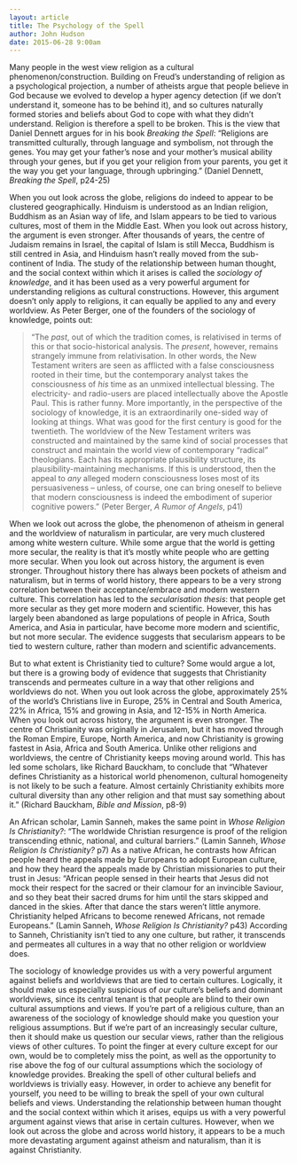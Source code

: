 ```yaml
---
layout: article
title: The Psychology of the Spell
author: John Hudson
date: 2015-06-28 9:00am
--- 
```


Many people in the west view religion as a cultural phenomenon/construction. Building on Freud’s understanding of religion as a psychological projection, a number of atheists argue that people believe in God because we evolved to develop a hyper agency detection (if we don’t understand it, someone has to be behind it), and so cultures naturally formed stories and beliefs about God to cope with what they didn’t understand. Religion is therefore a spell to be broken. This is the view that Daniel Dennett argues for in his book _Breaking the Spell_: “Religions are transmitted culturally, through language and symbolism, not through the genes. You may get your father’s nose and your mother’s musical ability through your genes, but if you get your religion from your parents, you get it the way you get your language, through upbringing.” (Daniel Dennett, _Breaking the Spell_, p24-25)

When you out look across the globe, religions do indeed to appear to be clustered geographically. Hinduism is understood as an Indian religion, Buddhism as an Asian way of life, and Islam appears to be tied to various cultures, most of them in the Middle East. When you look out across history, the argument is even stronger. After thousands of years, the centre of Judaism remains in Israel, the capital of Islam is still Mecca, Buddhism is still centred in Asia, and Hinduism hasn’t really moved from the sub-continent of India. The study of the relationship between human thought, and the social context within which it arises is called the _sociology of knowledge_, and it has been used as a very powerful argument for understanding religions as cultural constructions. However, this argument doesn’t only apply to religions, it can equally be applied to any and every worldview. As Peter Berger, one of the founders of the sociology of knowledge, points out:

> “The _past_, out of which the tradition comes, is relativised in terms of this or that socio-historical analysis. The _present_, however, remains strangely immune from relativisation. In other words, the New Testament writers are seen as afflicted with a false consciousness rooted in their time, but the contemporary analyst takes the consciousness of _his_ time as an unmixed intellectual blessing. The electricity- and radio-users are placed intellectually above the Apostle Paul. This is rather funny. More importantly, in the perspective of the sociology of knowledge, it is an extraordinarily one-sided way of looking at things. What was good for the first century is good for the twentieth. The worldview of the New Testament writers was constructed and maintained by the same kind of social processes that construct and maintain the world view of contemporary “radical” theologians. Each has its appropriate plausibility structure, its plausibility-maintaining mechanisms. If this is understood, then the appeal to _any_ alleged modern consciousness loses most of its persuasiveness – unless, of course, one can bring oneself to believe that modern consciousness is indeed the embodiment of superior cognitive powers.” (Peter Berger, _A Rumor of Angels_, p41)

When we look out across the globe, the phenomenon of atheism in general and the worldview of naturalism in particular, are very much clustered among white western culture. While some argue that the world is getting more secular, the reality is that it’s mostly white people who are getting more secular. When you look out across history, the argument is even stronger. Throughout history there has always been pockets of atheism and naturalism, but in terms of world history, there appears to be a very strong correlation between their acceptance/embrace and modern western culture. This correlation has led to the _secularisation thesis_: that people get more secular as they get more modern and scientific. However, this has largely been abandoned as large populations of people in Africa, South America, and Asia in particular, have become more modern and scientific, but not more secular. The evidence suggests that secularism appears to be tied to western culture, rather than modern and scientific advancements.

But to what extent is Christianity tied to culture? Some would argue a lot, but there is a growing body of evidence that suggests that Christianity transcends and permeates culture in a way that other religions and worldviews do not. When you out look across the globe, approximately 25% of the world’s Christians live in Europe, 25% in Central and South America, 22% in Africa, 15% and growing in Asia, and 12-15% in North America. When you look out across history, the argument is even stronger. The centre of Christianity was originally in Jerusalem, but it has moved through the Roman Empire, Europe, North America, and now Christianity is growing fastest in Asia, Africa and South America. Unlike other religions and worldviews, the centre of Christianity keeps moving around world. This has led some scholars, like Richard Bauckham, to conclude that “Whatever defines Christianity as a historical world phenomenon, cultural homogeneity is not likely to be such a feature. Almost certainly Christianity exhibits more cultural diversity than any other religion and that must say something about it.” (Richard Bauckham, _Bible and Mission_, p8-9)

An African scholar, Lamin Sanneh, makes the same point in _Whose Religion Is Christianity?_: “The worldwide Christian resurgence is proof of the religion transcending ethnic, national, and cultural barriers.” (Lamin Sanneh, _Whose Religion Is Christianity?_ p7) As a native African, he contrasts how African people heard the appeals made by Europeans to adopt European culture, and how they heard the appeals made by Christian missionaries to put their trust in Jesus: “African people sensed in their hearts that Jesus did not mock their respect for the sacred or their clamour for an invincible Saviour, and so they beat their sacred drums for him until the stars skipped and danced in the skies. After that dance the stars weren’t little anymore. Christianity helped Africans to become renewed Africans, not remade Europeans.” (Lamin Sanneh, _Whose Religion Is Christianity?_ p43) According to Sanneh, Christianity isn’t tied to any one culture, but rather, it transcends and permeates all cultures in a way that no other religion or worldview does.

The sociology of knowledge provides us with a very powerful argument against beliefs and worldviews that are tied to certain cultures. Logically, it should make us especially suspicious of _our_ culture’s beliefs and dominant worldviews, since its central tenant is that people are blind to their own cultural assumptions and views. If you’re part of a religious culture, than an awareness of the sociology of knowledge should make you question your religious assumptions. But if we’re part of an increasingly secular culture, then it should make us question our secular views, rather than the religious views of other cultures. To point the finger at every culture except for our own, would be to completely miss the point, as well as the opportunity to rise above the fog of our cultural assumptions which the sociology of knowledge provides. Breaking the spell of other cultural beliefs and worldviews is trivially easy. However, in order to achieve any benefit for yourself, you need to be willing to break the spell of your own cultural beliefs and views. Understanding the relationship between human thought and the social context within which it arises, equips us with a very powerful argument against views that arise in certain cultures. However, when we look out across the globe and across world history, it appears to be a much more devastating argument against atheism and naturalism, than it is against Christianity.
